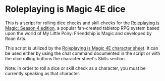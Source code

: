 # Roleplaying is Magic 4E dice

This is a script for rolling dice checks and skill checks for the
[Roleplaying is Magic: Season 4 edition](http://roleplayingismagic.com/),
a popular fan-created tabletop RPG system based upon the world of
My Little Pony: Friendship is Magic and developed by Roan Arts.

This script is utilized by the [Roleplaying is Magic 4E character sheet](https://github.com/Cazra/roll20-character-sheets/tree/master/RoleplayingIsMagic_4E).
It can be used either by using the chat command documented in the script or
with the dice rolling buttons the character sheet's Skills section.

Note: In order to roll a dice or skill check as a character, you must
be currently speaking as that character.
